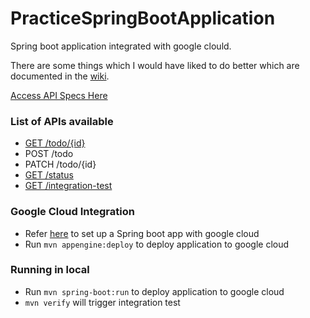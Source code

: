 # PracticeSpringBootApplication

Spring boot application integrated with google clould. 

There are some things which I would have liked to do better which are documented in the [wiki](https://github.com/ntarunmenon/PracticeSpringBootApplication/wiki).

[Access API Specs Here](https://tasks-application-225318.appspot.com/swagger-ui.html)

### List of APIs available
  - [GET /todo/{id}](https://tasks-application-225318.appspot.com/todo/1)
  - POST /todo
  - PATCH /todo/{id}
  - [GET /status](https://tasks-application-225318.appspot.com/status)
  - [GET /integration-test](https://tasks-application-225318.appspot.com/integrationTest?url=https://tasks-application-225318.appspot.com)

### Google Cloud Integration

  - Refer [here](https://github.com/GoogleCloudPlatform/getting-started-java/tree/master/helloworld-springboot) to set up a Spring boot app with google cloud
  - Run `mvn appengine:deploy` to deploy application to google cloud

### Running in local
- Run `mvn spring-boot:run` to deploy application to google cloud
- `mvn verify` will trigger integration test
